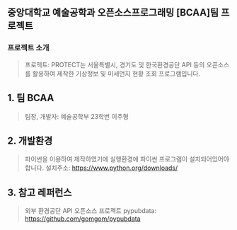 ## 중앙대학교 예술공학과 오픈소스프로그래밍 [BCAA]팀 프로젝트


### 프로젝트 소개
> 프로젝트: PROTECT는 서울특별시, 경기도 및 한국환경공단 API 등의 오픈소스를 활용하여 제작한 기상정보 및 미세먼지 현황 조회 프로그램입니다. 

## 1. 팀 BCAA
> 팀장, 개발자: 예술공학부 23학번 이주형

## 2. 개발환경
> 파이썬을 이용하여 제작하였기에 실행환경에 파이썬 프로그램이 설치되어있어야 합니다. 설치주소: https://www.python.org/downloads/

## 3. 참고 레퍼런스
> 외부 환경공단 API
> 오픈소스 프로젝트 pypubdata: https://github.com/gomgom/pypubdata

